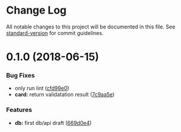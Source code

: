 # Change Log

All notable changes to this project will be documented in this file. See [standard-version](https://github.com/conventional-changelog/standard-version) for commit guidelines.

<a name="0.1.0"></a>
# 0.1.0 (2018-06-15)


### Bug Fixes

* only run lint ([cfd99e0](https://github.com/red-threads/open-budget-api/commit/cfd99e0))
* **card:** return validatation result ([7c9aa5e](https://github.com/red-threads/open-budget-api/commit/7c9aa5e))


### Features

* **db:** first db/api draft ([669d0e4](https://github.com/red-threads/open-budget-api/commit/669d0e4))
